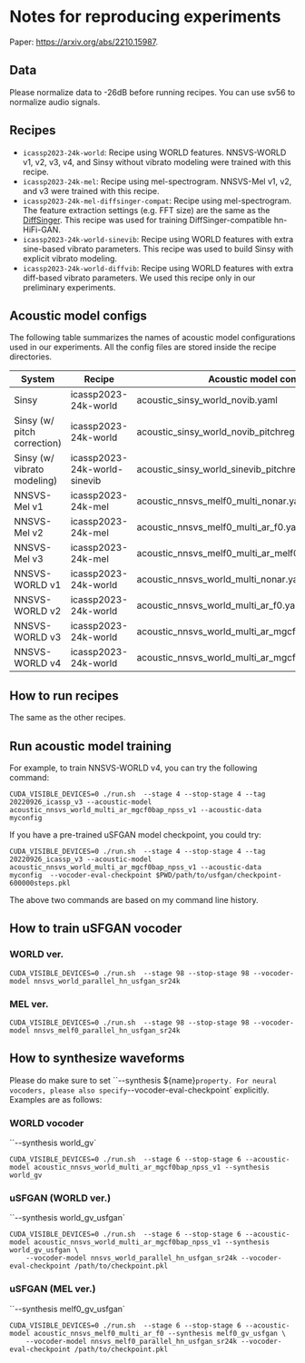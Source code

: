 # Notes for reproducing experiments

Paper: https://arxiv.org/abs/2210.15987.

## Data

Please normalize data to -26dB before running recipes. You can use sv56 to normalize audio signals.

## Recipes

- `icassp2023-24k-world`: Recipe using WORLD features. NNSVS-WORLD v1, v2, v3, v4, and Sinsy without vibrato modeling were trained with this recipe.
- `icassp2023-24k-mel`: Recipe using mel-spectrogram. NNSVS-Mel v1, v2, and v3 were trained with this recipe.
- `icassp2023-24k-mel-diffsinger-compat`: Recipe using mel-spectrogram. The feature extraction settings (e.g. FFT size) are the same as the [DiffSinger](https://github.com/MoonInTheRiver/DiffSinger). This recipe was used for training DiffSinger-compatible hn-HiFi-GAN.
- `icassp2023-24k-world-sinevib`: Recipe using WORLD features with extra sine-based vibrato parameters. This recipe was used to build Sinsy with explicit vibrato modeling.
- `icassp2023-24k-world-diffvib`: Recipe using WORLD features with extra diff-based vibrato parameters. We used this recipe only in our preliminary experiments.

## Acoustic model configs

The following table summarizes the names of acoustic model configurations used in our experiments.
All the config files are stored inside the recipe directories.

| System                      | Recipe                       | Acoustic model config                               |
|-----------------------------|------------------------------|-----------------------------------------------------|
| Sinsy                       | icassp2023-24k-world         | acoustic_sinsy_world_novib.yaml                     |
| Sinsy (w/ pitch correction) | icassp2023-24k-world         | acoustic_sinsy_world_novib_pitchreg.yaml            |
| Sinsy (w/ vibrato modeling) | icassp2023-24k-world-sinevib | acoustic_sinsy_world_sinevib_pitchreg.yaml          |
| NNSVS-Mel v1                | icassp2023-24k-mel           | acoustic_nnsvs_melf0_multi_nonar.yaml               |
| NNSVS-Mel v2                | icassp2023-24k-mel           | acoustic_nnsvs_melf0_multi_ar_f0.yaml               |
| NNSVS-Mel v3                | icassp2023-24k-mel           | acoustic_nnsvs_melf0_multi_ar_melf0_prenet0.yaml    |
| NNSVS-WORLD v1              | icassp2023-24k-world         | acoustic_nnsvs_world_multi_nonar.yaml               |
| NNSVS-WORLD v2              | icassp2023-24k-world         | acoustic_nnsvs_world_multi_ar_f0.yaml               |
| NNSVS-WORLD v3              | icassp2023-24k-world         | acoustic_nnsvs_world_multi_ar_mgcf0_prenet0.yaml    |
| NNSVS-WORLD v4              | icassp2023-24k-world         | acoustic_nnsvs_world_multi_ar_mgcf0bap_npss_v1.yaml |


## How to run recipes

The same as the other recipes.

## Run acoustic model training

For example, to train NNSVS-WORLD v4, you can try the following command:

```
CUDA_VISIBLE_DEVICES=0 ./run.sh  --stage 4 --stop-stage 4 --tag 20220926_icassp_v3 --acoustic-model acoustic_nnsvs_world_multi_ar_mgcf0bap_npss_v1 --acoustic-data myconfig
```

If you have a pre-trained uSFGAN model checkpoint, you could try:

```
CUDA_VISIBLE_DEVICES=0 ./run.sh  --stage 4 --stop-stage 4 --tag 20220926_icassp_v3 --acoustic-model acoustic_nnsvs_world_multi_ar_mgcf0bap_npss_v1 --acoustic-data myconfig  --vocoder-eval-checkpoint $PWD/path/to/usfgan/checkpoint-600000steps.pkl
```

The above two commands are based on my command line history.

## How to train uSFGAN vocoder

### WORLD ver.

```
CUDA_VISIBLE_DEVICES=0 ./run.sh  --stage 98 --stop-stage 98 --vocoder-model nnsvs_world_parallel_hn_usfgan_sr24k
```

### MEL ver.

```
CUDA_VISIBLE_DEVICES=0 ./run.sh  --stage 98 --stop-stage 98 --vocoder-model nnsvs_melf0_parallel_hn_usfgan_sr24k
```

## How to synthesize waveforms

Please do make sure to set ``--synthesis ${name}` property. For neural vocoders, please also specify `--vocoder-eval-checkpoint` explicitly.
Examples are as follows:

### WORLD vocoder

``--synthesis world_gv`

```
CUDA_VISIBLE_DEVICES=0 ./run.sh  --stage 6 --stop-stage 6 --acoustic-model acoustic_nnsvs_world_multi_ar_mgcf0bap_npss_v1 --synthesis world_gv
```

### uSFGAN (WORLD ver.)

``--synthesis world_gv_usfgan`

```
CUDA_VISIBLE_DEVICES=0 ./run.sh  --stage 6 --stop-stage 6 --acoustic-model acoustic_nnsvs_world_multi_ar_mgcf0bap_npss_v1 --synthesis world_gv_usfgan \
    --vocoder-model nnsvs_world_parallel_hn_usfgan_sr24k --vocoder-eval-checkpoint /path/to/checkpoint.pkl
```

### uSFGAN (MEL ver.)

``--synthesis melf0_gv_usfgan`

```
CUDA_VISIBLE_DEVICES=0 ./run.sh  --stage 6 --stop-stage 6 --acoustic-model acoustic_nnsvs_melf0_multi_ar_f0 --synthesis melf0_gv_usfgan \
    --vocoder-model nnsvs_melf0_parallel_hn_usfgan_sr24k --vocoder-eval-checkpoint /path/to/checkpoint.pkl
```

